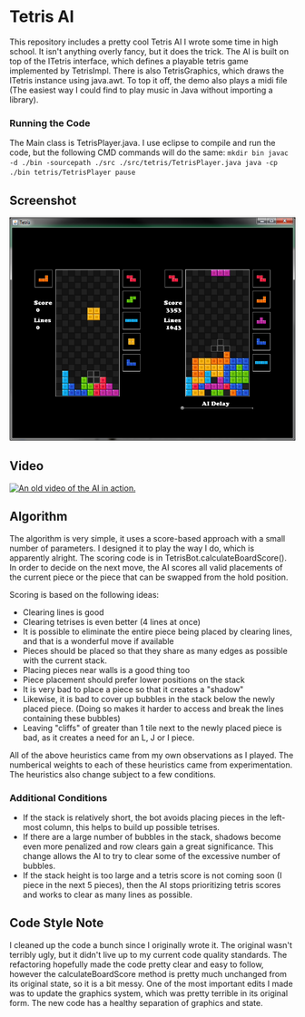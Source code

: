 # Tetris AI #
This repository includes a pretty cool Tetris AI I wrote some time in high school. It isn't anything overly fancy, but it does the trick. The AI is built on top of the ITetris interface, which defines a playable tetris game implemented by TetrisImpl. There is also TetrisGraphics, which draws the ITetris instance using java.awt. To top it off, the demo also plays a midi file (The easiest way I could find to play music in Java without importing a library). 

### Running the Code ###
The Main class is TetrisPlayer.java. I use eclipse to compile and run the code, but the following CMD commands will do the same:
`mkdir bin
javac -d ./bin -sourcepath ./src ./src/tetris/TetrisPlayer.java
java -cp ./bin tetris/TetrisPlayer
pause`

## Screenshot ##
![Screenshot of tetris AI GUI.](./demo.png)

## Video ##
[![An old video of the AI in action.](https://img.youtube.com/vi/YaIHvPvkL3o/0.jpg)](https://www.youtube.com/watch?v=YaIHvPvkL3o)

## Algorithm ##

The algorithm is very simple, it uses a score-based approach with a small number of parameters. I designed it to play the way I do, which is apparently alright. The scoring code is in TetrisBot.calculateBoardScore(). In order to decide on the next move, the AI scores all valid placements of the current piece or the piece that can be swapped from the hold position.

Scoring is based on the following ideas:
* Clearing lines is good
* Clearing tetrises is even better (4 lines at once)
* It is possible to eliminate the entire piece being placed by clearing lines, and that is a wonderful move if available
* Pieces should be placed so that they share as many edges as possible with the current stack.
* Placing pieces near walls is a good thing too
* Piece placement should prefer lower positions on the stack
* It is very bad to place a piece so that it creates a "shadow"
* Likewise, it is bad to cover up bubbles in the stack below the newly placed piece. (Doing so makes it harder to access and break the lines containing these bubbles)
* Leaving "cliffs" of greater than 1 tile next to the newly placed piece is bad, as it creates a need for an L, J or I piece.

All of the above heuristics came from my own observations as I played. The numberical weights to each of these heuristics came from experimentation. The heuristics also change subject to a few conditions.

### Additional Conditions ###

* If the stack is relatively short, the bot avoids placing pieces in the left-most column, this helps to build up possible tetrises.
* If there are a large number of bubbles in the stack, shadows become even more penalized and row clears gain a great significance. This change allows the AI to try to clear some of the excessive number of bubbles.
* If the stack height is too large and a tetris score is not coming soon (I piece in the next 5 pieces), then the AI stops prioritizing tetris scores and works to clear as many lines as possible.


## Code Style Note ##

I cleaned up the code a bunch since I originally wrote it. The original wasn't terribly ugly, but it didn't live up to my current code quality standards. The refactoring hopefully made the code pretty clear and easy to follow, however the calculateBoardScore method is pretty much unchanged from its original state, so it is a bit messy. One of the most important edits I made was to update the graphics system, which was pretty terrible in its original form. The new code has a healthy separation of graphics and state.

